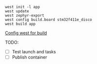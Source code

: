 ```
west init -l app
west update
west zephyr-export
west config build.board stm32f411e_disco
west build app
```

[Config west for build](https://docs.zephyrproject.org/latest/develop/west/build-flash-debug.html#configuration-options)

TODO:

- [ ] Test launch and tasks
- [ ] Publish container
